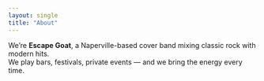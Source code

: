 ```yaml
---
layout: single
title: "About"
---
```


We’re **Escape Goat**, a Naperville-based cover band mixing classic rock with modern hits.  
We play bars, festivals, private events — and we bring the energy every time.
